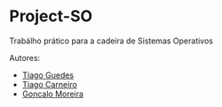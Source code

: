 # Project-SO
Trabálho prático para a cadeira de Sistemas Operativos 

Autores:

* [Tiago Guedes](https://github.com/guedes674)
* [Tiago Carneiro](https://github.com/Tiago5Carneiro)
* [Goncalo Moreira](https://github.com/Harkeld)
